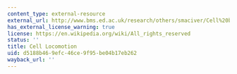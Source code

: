 ```yaml
---
content_type: external-resource
external_url: http://www.bms.ed.ac.uk/research/others/smaciver/Cell%20biol.topics/Cell_Locomotion.htm
has_external_license_warning: true
license: https://en.wikipedia.org/wiki/All_rights_reserved
status: ''
title: Cell Locomotion
uid: d5188b46-9efc-46ce-9f95-be04b17eb262
wayback_url: ''
---
```

